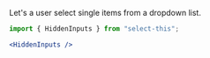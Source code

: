 Let's a user select single items from a dropdown list.

```jsx
import { HiddenInputs } from "select-this";

<HiddenInputs />
```
